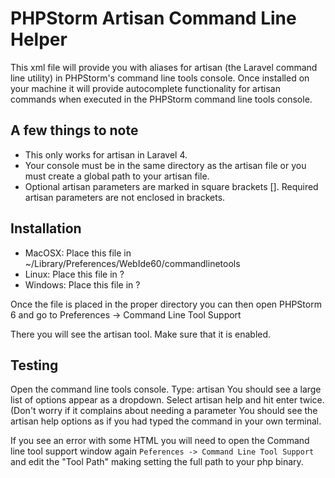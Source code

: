 PHPStorm Artisan Command Line Helper
====================================

This xml file will provide you with aliases for artisan (the Laravel command line utility)  in PHPStorm's command line tools console. Once installed on your machine it will provide autocomplete functionality for artisan commands when executed in the PHPStorm command line tools console.

A few things to note
--------------------

- This only works for artisan in Laravel 4.
- Your console must be in the same directory as the artisan file or you must create a global path to your artisan file.
- Optional artisan parameters are marked in square brackets []. Required artisan parameters are not enclosed in brackets.

Installation
------------

- MacOSX: Place this file in ~/Library/Preferences/WebIde60/commandlinetools 
- Linux: Place this file in ?
- Windows: Place this file in ?

Once the file is placed in the proper directory you can then open PHPStorm 6 and go to 
	Preferences -> Command Line Tool Support

There you will see the artisan tool. Make sure that it is enabled.

Testing
-------

Open the command line tools console.
Type: artisan
You should see a large list of options appear as a dropdown.
Select artisan help and hit enter twice. (Don't worry if it complains about needing a parameter
You should see the artisan help options as if you had typed the command in your own terminal.

If you see an error with some HTML you will need to open the Command line tool support window again ```Peferences -> Command Line Tool Support``` and edit the "Tool Path" making setting the full path to your php binary. 
